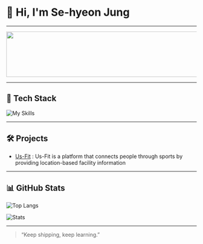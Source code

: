 # 👋 Hi, I'm Se-hyeon Jung
---

<a href="https://www.gitanimals.org/en_US?utm_medium=image&utm_source=gitIt-sehyeon&utm_content=line">
  <img
    src="https://render.gitanimals.org/lines/gitIt-sehyeon?pet-id=738520034388532429"
    width="600"
    height="120"
  />
</a>
  
---

## 🔧 Tech Stack

![My Skills](https://skillicons.dev/icons?i=java,python,c,django,react,docker,kubernetes,git,linux,aws,spring)

---

## 🛠️ Projects

-  [Us-Fit](https://github.com/Us-Fit/Us-Fit-BE) : Us-Fit is a platform that connects people through sports by providing location-based facility information

---

## 📊 GitHub Stats

![Top Langs](https://github-readme-stats.vercel.app/api/top-langs/?username=gitIt-sehyeon&layout=compact&theme=radical)

![Stats](https://github-readme-stats.vercel.app/api?username=gitIt-sehyeon&show_icons=true&theme=radical)

---

> “Keep shipping, keep learning.”

